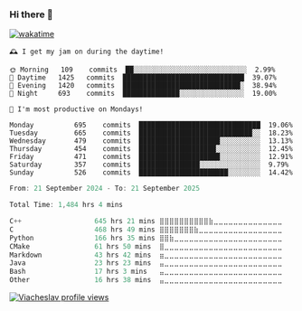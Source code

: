 ### Hi there 👋

[![wakatime](https://wakatime.com/badge/user/018c696b-0bdf-43bb-ab77-72c32d0bf4fe.svg)](https://wakatime.com/@018c696b-0bdf-43bb-ab77-72c32d0bf4fe)

<!-- README-STATS:START -->

```
🕰️ I get my jam on during the daytime!

🌞 Morning  	109    commits	██░░░░░░░░░░░░░░░░░░░░░░░░░░░░	2.99%
🌆 Daytime  	1425   commits	██████████████████████████████	39.07%
🌃 Evening  	1420   commits	█████████████████████████████░	38.94%
🌙 Night    	693    commits	██████████████░░░░░░░░░░░░░░░░	19.00%
```

```
📅 I'm most productive on Mondays!

Monday      	695    commits	██████████████████████████████	19.06%
Tuesday     	665    commits	████████████████████████████░░	18.23%
Wednesday   	479    commits	████████████████████░░░░░░░░░░	13.13%
Thursday    	454    commits	███████████████████░░░░░░░░░░░	12.45%
Friday      	471    commits	████████████████████░░░░░░░░░░	12.91%
Saturday    	357    commits	███████████████░░░░░░░░░░░░░░░	9.79%
Sunday      	526    commits	██████████████████████░░░░░░░░	14.42%
```

<!-- README-STATS:END -->

<!--START_SECTION:waka-->

```C
From: 21 September 2024 - To: 21 September 2025

Total Time: 1,484 hrs 4 mins

C++                  645 hrs 21 mins ⣿⣿⣿⣿⣿⣿⣿⣿⣿⣿⣷⣀⣀⣀⣀⣀⣀⣀⣀⣀⣀⣀⣀⣀⣀   43.00 %
C                    468 hrs 49 mins ⣿⣿⣿⣿⣿⣿⣿⣷⣀⣀⣀⣀⣀⣀⣀⣀⣀⣀⣀⣀⣀⣀⣀⣀⣀   31.24 %
Python               166 hrs 35 mins ⣿⣿⣷⣀⣀⣀⣀⣀⣀⣀⣀⣀⣀⣀⣀⣀⣀⣀⣀⣀⣀⣀⣀⣀⣀   11.10 %
CMake                61 hrs 50 mins  ⣿⣀⣀⣀⣀⣀⣀⣀⣀⣀⣀⣀⣀⣀⣀⣀⣀⣀⣀⣀⣀⣀⣀⣀⣀   04.12 %
Markdown             43 hrs 42 mins  ⣶⣀⣀⣀⣀⣀⣀⣀⣀⣀⣀⣀⣀⣀⣀⣀⣀⣀⣀⣀⣀⣀⣀⣀⣀   02.91 %
Java                 23 hrs 23 mins  ⣤⣀⣀⣀⣀⣀⣀⣀⣀⣀⣀⣀⣀⣀⣀⣀⣀⣀⣀⣀⣀⣀⣀⣀⣀   01.56 %
Bash                 17 hrs 3 mins   ⣤⣀⣀⣀⣀⣀⣀⣀⣀⣀⣀⣀⣀⣀⣀⣀⣀⣀⣀⣀⣀⣀⣀⣀⣀   01.14 %
Other                16 hrs 38 mins  ⣤⣀⣀⣀⣀⣀⣀⣀⣀⣀⣀⣀⣀⣀⣀⣀⣀⣀⣀⣀⣀⣀⣀⣀⣀   01.11 %
```

<!--END_SECTION:waka-->

[![Viacheslav profile views](https://u8views.com/api/v1/github/profiles/25109435/views/day-week-month-total-count.svg)](https://u8views.com/github/Mcublog)
